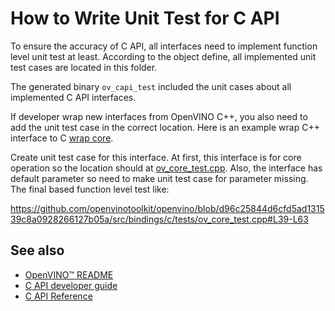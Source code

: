 # How to Write Unit Test for C API

To ensure the accuracy of C API, all interfaces need to implement function level unit test at least. According to the object define, all implemented unit test cases are located in this folder.

The generated binary `ov_capi_test` included the unit cases about all implemented C API interfaces.

If developer wrap new interfaces from OpenVINO C++, you also need to add the unit test case in the correct location.
Here is an example wrap C++ interface to C [wrap core](./how_to_wrap_openvino_interfaces_with_c.md).

Create unit test case for this interface. At first, this interface is for core operation so the location should at [ov_core_test.cpp](../tests/ov_core_test.cpp). Also, the interface has default parameter so need to make unit test case for parameter missing. The final based function level test like:

https://github.com/openvinotoolkit/openvino/blob/d96c25844d6cfd5ad131539c8a0928266127b05a/src/bindings/c/tests/ov_core_test.cpp#L39-L63

## See also
 * [OpenVINO™ README](../../../../README.md)
 * [C API developer guide](../README.md)
 * [C API Reference](https://docs.openvino.ai/2024/api/api_reference.html)

